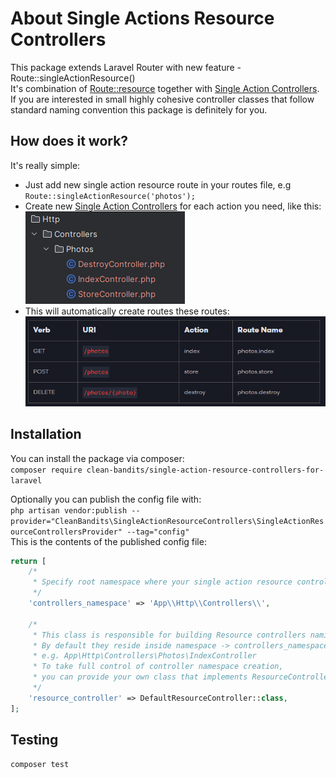 # About Single Actions Resource Controllers

This package extends Laravel Router with new feature - Route::singleActionResource()  
It's combination of [Route::resource](https://laravel.com/docs/11.x/controllers#resource-controllers) together
with [Single Action Controllers](https://laravel.com/docs/11.x/controllers#single-action-controllers).
If you are interested in small highly cohesive controller classes that follow standard naming convention this package is
definitely for you.

## How does it work?

It's really simple:

- Just add new single action resource route in your routes file, e.g `Route::singleActionResource('photos');`
- Create new [Single Action Controllers](https://laravel.com/docs/11.x/controllers#single-action-controllers) for each
  action you need, like this: ![controllers.png](controllers.png)
- This will automatically create routes these routes: ![routes.png](routes.png)

## Installation

You can install the package via composer:  
`composer require clean-bandits/single-action-resource-controllers-for-laravel`

Optionally you can publish the config file with:  
`php artisan vendor:publish --provider="CleanBandits\SingleActionResourceControllers\SingleActionResourceControllersProvider" --tag="config"`  
This is the contents of the published config file:

```php
return [
    /*
     * Specify root namespace where your single action resource controller folder will reside
     */
    'controllers_namespace' => 'App\\Http\\Controllers\\',

    /*
     * This class is responsible for building Resource controllers naming and location.
     * By default they reside inside namespace -> controllers_namespace+resource_name+action,
     * e.g. App\Http\Controllers\Photos\IndexController
     * To take full control of controller namespace creation,
     * you can provide your own class that implements ResourceController
     */
    'resource_controller' => DefaultResourceController::class,
];
```

## Testing

`composer test`
